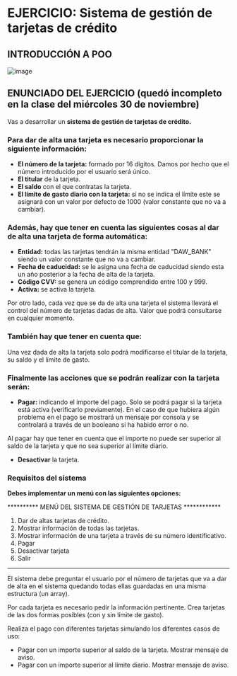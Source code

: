 # EJERCICIO: Sistema de gestión de tarjetas de crédito

## INTRODUCCIÓN A POO

![image](https://user-images.githubusercontent.com/91023374/198006016-c673110b-ce5e-40fb-a8a1-3e5bbdf66498.png)


## ENUNCIADO DEL EJERCICIO (quedó incompleto en la clase del miércoles 30 de noviembre)

Vas a desarrollar un **sistema de gestión de tarjetas de crédito.** 

### Para dar de alta una tarjeta es necesario proporcionar la siguiente información:

- **El número de la tarjeta:** formado por 16 dígitos. Damos por hecho que el número introducido por el usuario será único.
- **El titular** de la tarjeta.
- **El saldo** con el que contratas la tarjeta.
- **El límite de gasto diario con la tarjeta:** si no se indica el límite este se asignará con un valor por defecto de 1000 (valor constante que no va a cambiar).

### Además, hay que tener en cuenta las siguientes cosas al dar de alta una tarjeta de forma automática:

- **Entidad:** todas las tarjetas tendrán la misma entidad "DAW_BANK" siendo un valor constante que no va a cambiar.
- **Fecha de caducidad:** se le asigna una fecha de caducidad siendo esta un año posterior a la fecha de alta de la tarjeta.
- **Código CVV:**  se genera un código comprendido entre 100 y 999.
- **Activa:** se activa la tarjeta.

Por otro lado, cada vez que se da de alta una tarjeta el sistema llevará el control del número de tarjetas dadas de alta. Valor que podrá consultarse en cualquier momento.

### También hay que tener en cuenta que:

Una vez dada de alta la tarjeta solo podrá modificarse el titular de la tarjeta, su saldo y el límite de gasto.

### Finalmente las acciones que se podrán realizar con la tarjeta serán:

- **Pagar:** indicando el importe del pago. Solo se podrá pagar si la tarjeta está activa (verificarlo previamente). En el caso de que hubiera algún problema en el pago se mostrará un mensaje por consola y se controlará a través de un booleano si ha habido error o no.

Al pagar hay que tener en cuenta que el importe no puede ser superior al saldo de la tarjeta y que no sea superior al límite diario.

- **Desactivar** la tarjeta.


### Requisitos del sistema

**Debes implementar un menú con las siguientes opciones:**

********** MENÚ DEL SISTEMA DE GESTIÓN DE TARJETAS ************
1. Dar de altas tarjetas de crédito.
2. Mostrar información de todas las tarjetas.
3. Mostrar información de una tarjeta a través de su número identificativo.
4. Pagar
5. Desactivar tarjeta
6. Salir

**************************************************************

El sistema debe preguntar el usuario por el número de tarjetas que va a dar de alta en el sistema quedando todas ellas guardadas en una misma estructura (un array).

Por cada tarjeta es necesario pedir la información pertinente. Crea tarjetas de las dos formas posibles (con y sin límite de gasto).

Realiza el pago con diferentes tarjetas simulando los diferentes casos de uso:
- Pagar con un importe superior al saldo de la tarjeta. Mostrar mensaje de aviso.
- Pagar con un importe superior al límite diario. Mostrar mensaje de aviso.
